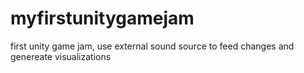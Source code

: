 # myfirstunitygamejam
first unity game jam, use external sound source to feed changes and genereate visualizations
